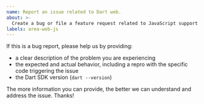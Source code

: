 ```yaml
---
name: Report an issue related to Dart web.
about: >-
  Create a bug or file a feature request related to JavaScript support for Dart Web (including DDC, dart2js, and JS interop).
labels: area-web-js
---
```


If this is a bug report, please help us by providing:

- a clear description of the problem you are experiencing
- the expected and actual behavior, including a repro with the specific code triggering the issue
- the Dart SDK version (`dart --version`)

The more information you can provide, the better we can understand and address the issue. Thanks!
